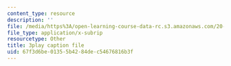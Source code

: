 ```yaml
---
content_type: resource
description: ''
file: /media/https%3A/open-learning-course-data-rc.s3.amazonaws.com/20-219-becoming-the-next-bill-nye-writing-and-hosting-the-educational-show-january-iap-2015/67f3d6be01355b4284dec54676816b3f_qkkI9Z9tKvo.vtt
file_type: application/x-subrip
resourcetype: Other
title: 3play caption file
uid: 67f3d6be-0135-5b42-84de-c54676816b3f
---
```

